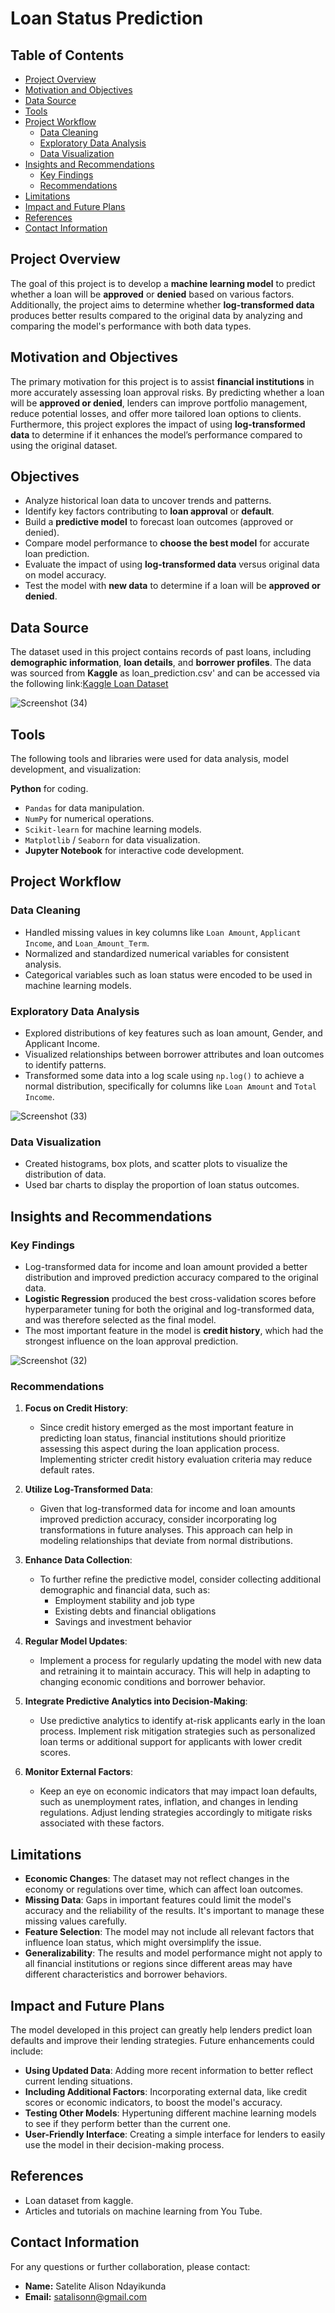 # Loan Status Prediction

## Table of Contents
- [Project Overview](#project-overview)
- [Motivation and Objectives](#motivation-and-objectives)
- [Data Source](#data-source)
- [Tools](#tools)
- [Project Workflow](#project-workflow)
  - [Data Cleaning](#data-cleaning)
  - [Exploratory Data Analysis](#exploratory-data-analysis)
  - [Data Visualization](#data-visualization)
- [Insights and Recommendations](#insights-and-recommendations)
  - [Key Findings](#key-findings)
  - [Recommendations](#recommendations)
- [Limitations](#limitations)
- [Impact and Future Plans](#impact-and-future-plans)
- [References](#references)
- [Contact Information](#contact-information)


## Project Overview
The goal of this project is to develop a **machine learning model** to predict whether a loan will be **approved** or **denied** based on various factors. 
Additionally, the project aims to determine whether **log-transformed data** produces better results compared to the original data by analyzing and comparing the model's performance with both data types.


## Motivation and Objectives
The primary motivation for this project is to assist **financial institutions** in more accurately assessing loan approval risks. By predicting whether a loan will be **approved or denied**, lenders can improve portfolio management, reduce potential losses, and offer more tailored loan options to clients. 
Furthermore, this project explores the impact of using **log-transformed data** to determine if it enhances the model’s performance compared to using the original dataset.

## Objectives
- Analyze historical loan data to uncover trends and patterns.
- Identify key factors contributing to **loan approval** or **default**.
- Build a **predictive model** to forecast loan outcomes (approved or denied).
- Compare model performance to **choose the best model** for accurate loan prediction.
- Evaluate the impact of using **log-transformed data** versus original data on model accuracy.
- Test the model with **new data** to determine if a loan will be **approved or denied**.

## Data Source
The dataset used in this project contains records of past loans, including **demographic information**, **loan details**, and **borrower profiles**. The data was sourced from **Kaggle** as loan_prediction.csv' and can be accessed via the following link:[Kaggle Loan Dataset](https://www.kaggle.com/)

![Screenshot (34)](https://github.com/user-attachments/assets/8c3df74c-3ce1-41b1-bf34-2ba20c81d8ff)


## Tools
The following tools and libraries were used for data analysis, model development, and visualization:

**Python** for coding.
- `Pandas` for data manipulation.
- `NumPy` for numerical operations.
- `Scikit-learn` for machine learning models.
- `Matplotlib` / `Seaborn` for data visualization.
- **Jupyter Notebook** for interactive code development.


## Project Workflow

### Data Cleaning
- Handled missing values in key columns like `Loan Amount`, `Applicant Income`, and `Loan_Amount_Term`.
- Normalized and standardized numerical variables for consistent analysis.
- Categorical variables such as loan status were encoded to be used in machine learning models.

### Exploratory Data Analysis
- Explored distributions of key features such as loan amount, Gender, and Applicant Income.
- Visualized relationships between borrower attributes and loan outcomes to identify patterns.
- Transformed some data into a log scale using `np.log()` to achieve a normal distribution, specifically for columns like `Loan Amount` and `Total Income`.

![Screenshot (33)](https://github.com/user-attachments/assets/9a23153b-769d-42a4-a08a-a6ab4f7d89a2)

  
### Data Visualization
- Created histograms, box plots, and scatter plots to visualize the distribution of data.
- Used bar charts to display the proportion of loan status outcomes.

## Insights and Recommendations

### Key Findings

- Log-transformed data for income and loan amount provided a better distribution and improved prediction accuracy compared to the original data.
- **Logistic Regression** produced the best cross-validation scores before hyperparameter tuning for both the original and log-transformed data, and was therefore selected as the final model.
- The most important feature in the model is **credit history**, which had the strongest influence on the loan approval prediction.

![Screenshot (32)](https://github.com/user-attachments/assets/840453d6-e60d-4c44-9e7a-b38274f45147)


### Recommendations

1. **Focus on Credit History**:
   - Since credit history emerged as the most important feature in predicting loan status, financial institutions should prioritize assessing this aspect during the loan application process. Implementing stricter credit history evaluation criteria may reduce default rates.

2. **Utilize Log-Transformed Data**:
   - Given that log-transformed data for income and loan amounts improved prediction accuracy, consider incorporating log transformations in future analyses. This approach can help in modeling relationships that deviate from normal distributions.

3. **Enhance Data Collection**:
   - To further refine the predictive model, consider collecting additional demographic and financial data, such as:
     - Employment stability and job type
     - Existing debts and financial obligations
     - Savings and investment behavior

4. **Regular Model Updates**:
   - Implement a process for regularly updating the model with new data and retraining it to maintain accuracy. This will help in adapting to changing economic conditions and borrower behavior.

5. **Integrate Predictive Analytics into Decision-Making**:
   - Use predictive analytics to identify at-risk applicants early in the loan process. Implement risk mitigation strategies such as personalized loan terms or additional support for applicants with lower credit scores.

6. **Monitor External Factors**:
   - Keep an eye on economic indicators that may impact loan defaults, such as unemployment rates, inflation, and changes in lending regulations. Adjust lending strategies accordingly to mitigate risks associated with these factors.


## Limitations
- **Economic Changes**: The dataset may not reflect changes in the economy or regulations over time, which can affect loan outcomes.
- **Missing Data**: Gaps in important features could limit the model's accuracy and the reliability of the results. It's important to manage these missing values carefully.
- **Feature Selection**: The model may not include all relevant factors that influence loan status, which might oversimplify the issue.
- **Generalizability**: The results and model performance might not apply to all financial institutions or regions since different areas may have different characteristics and borrower behaviors.

## Impact and Future Plans
The model developed in this project can greatly help lenders predict loan defaults and improve their lending strategies. Future enhancements could include:
- **Using Updated Data**: Adding more recent information to better reflect current lending situations.
- **Including Additional Factors**: Incorporating external data, like credit scores or economic indicators, to boost the model's accuracy.
- **Testing Other Models**: Hypertuning different machine learning models to see if they perform better than the current one.
- **User-Friendly Interface**: Creating a simple interface for lenders to easily use the model in their decision-making process.

## References 
- Loan dataset from kaggle.
- Articles and tutorials on machine learning from You Tube.

## Contact Information
For any questions or further collaboration, please contact:
- **Name:** Satelite Alison Ndayikunda
- **Email:** [satalisonn@gmail.com](mailto:satalisonn@gmail.com)
